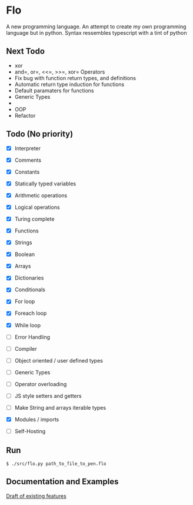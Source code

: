 # Flo 
A new programming language.
An attempt to create my own programming language but in python. 
Syntax ressembles typescript with a tint of python

## Next Todo
- xor
- and=, or=, <<=, >>=, xor= Operators
- Fix bug with function return types, and definitions
- Automatic return type induction for functions
- Default paramaters for functions
- Generic Types
- 
- OOP
- Refactor

## Todo (No priority)
- [x] Interpreter
- [x] Comments
- [x] Constants
- [x] Statically typed variables
- [x] Arithmetic operations
- [x] Logical operations
- [x] Turing complete
- [x] Functions
- [x] Strings
- [x] Boolean
- [x] Arrays
- [x] Dictionaries
- [x] Conditionals
- [x] For loop
- [x] Foreach loop
- [x] While loop
- [ ] Error Handling
- [ ] Compiler
- [ ] Object oriented / user defined types
- [ ] Generic Types
- [ ] Operator overloading
- [ ] JS style setters and getters
- [ ] Make String and arrays iterable types 
- [x] Modules / imports
- [ ] Self-Hosting


## Run
```console
$ ./src/flo.py path_to_file_to_pen.flo
```
## Documentation and Examples
[Draft of existing features](docs/concepts.md)

